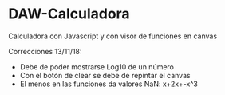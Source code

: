 # DAW-Calculadora
Calculadora con Javascript y con visor de funciones en canvas

Correcciones 13/11/18:
- Debe de poder mostrarse Log10 de un número
- Con el botón de clear se debe de repintar el canvas
- El menos en las funciones da valores NaN: x+2x+-x^3
